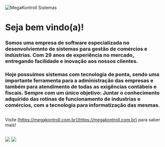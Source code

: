 ![MegaKontroll Sistemas](https://media.licdn.com/dms/image/D4D22AQFyD1ySIiu_Tw/feedshare-shrink_2048_1536/0/1701086464645?e=1703721600&v=beta&t=OpMps2ikXxn9ZPZI02Y9ut8yqN_BFch3XH6X-y7V8XQ)

# Seja bem vindo(a)! 
### Somos uma empresa de software especializada no desenvolviemnto de sistemas para gestão de comércios e indústrias. Com 29 anos de experiência no mercado, entregando facilidade e inovação aos nossos clientes. 
### Hoje possuimos sistemas com tecnologia de ponta, sendo uma importante ferramenta para a administração das empresas e também para atendimento de todas as exigências contábeis e fiscais. Sempre com um único objetivo: Juntar o conhecimento adquirido das rotinas de funcionamento de industrias e comércios, com a tecnologia para informatização das mesmas.

##

Visite [https://megakontroll.com.br](https://megakontroll.com.br) para saber mais!

##

<div>
  <a href="mailto:contato@megakontroll.com.br" target="_blank"><img src="https://img.shields.io/badge/Gmail-D14836?style=for-the-badge&logo=gmail&logoColor=white" /></a>
  <a href="https://www.linkedin.com/company/megakontroll-sistemas/"><img src="https://img.shields.io/badge/LinkedIn-0077B5?style=for-the-badge&logo=linkedin&logoColor=white" /></a>
</div> 

